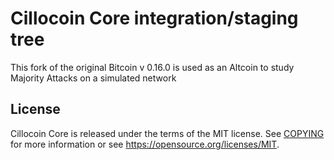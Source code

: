 Cillocoin Core integration/staging tree
=====================================
This fork of the original Bitcoin v 0.16.0 is used as an Altcoin to study Majority Attacks on a simulated network

License
-------

Cillocoin Core is released under the terms of the MIT license. See [COPYING](COPYING) for more
information or see https://opensource.org/licenses/MIT.
